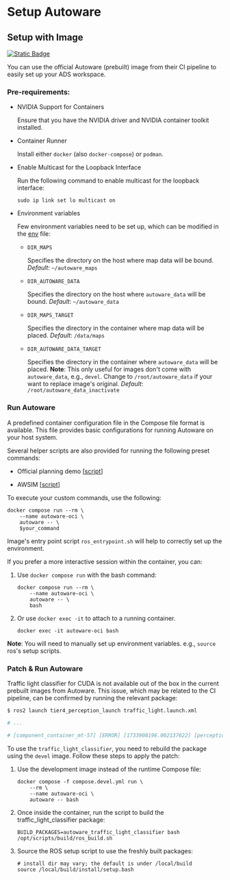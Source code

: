 # Setup Autoware

## Setup with Image

[![Static Badge](https://img.shields.io/badge/Autoware-0.39.1-blue?style=flat-square)](https://github.com/autowarefoundation/autoware/tree/0.39.1)

You can use the official Autoware (prebuilt) image from their CI pipeline to easily set up your ADS workspace.

### Pre-requirements:

- NVIDIA Support for Containers

  Ensure that you have the NVIDIA driver and NVIDIA container toolkit installed.

- Container Runner

  Install either `docker` (also `docker-compose`) or `podman`.

- Enable Multicast for the Loopback Interface

  Run the following command to enable multicast for the loopback interface:

  ```shell
  sudo ip link set lo multicast on
  ```

- Environment variables

  Few environment variables need to be set up, which can be modified in the [env](./.env) file:

  - `DIR_MAPS`

    Specifies the directory on the host where map data will be bound.
    _Default_: `~/autoware_maps`

  - `DIR_AUTOWARE_DATA`

    Specifies the directory on the host where `autoware_data` will be bound.
    _Default_: `~/autoware_data`

  - `DIR_MAPS_TARGET`

    Specifies the directory in the container where map data will be placed.
    _Default_: `/data/maps`

  - `DIR_AUTOWARE_DATA_TARGET`

    Specifies the directory in the container where `autoware_data` will be placed.
    **Note**: This only useful for images don't come with `autoware_data`, e.g., `devel`. Change to `/root/autoware_data` if your want to replace image's original.
    _Default_: `/root/autoware_data_inactivate`

### Run Autoware

A predefined container configuration file in the Compose file format is available. This file provides basic configurations for running Autoware on your host system.

Several helper scripts are also provided for running the following preset commands:

- Official planning demo [[script](./scripts/run_docker_planning_example.sh)]

- AWSIM [[script](./scripts/run_docker_awsim.sh)]

To execute your custom commands, use the following:

```shell
docker compose run --rm \
    --name autoware-oci \
    autoware -- \
    $your_command
```

Image's entry point script `ros_entrypoint.sh` will help to correctly set up the environment.

If you prefer a more interactive session within the container, you can:

1. Use `docker compose run` with the bash command:

   ```shell
   docker compose run --rm \
       --name autoware-oci \
       autoware -- \
       bash
   ```

2. Or use `docker exec -it` to attach to a running container.

   ```shell
   docker exec -it autoware-oci bash
   ```

**Note**: You will need to manually set up environment variables. e.g., `source` ros's setup scripts.

### Patch & Run Autoware

Traffic light classifier for CUDA is not available out of the box in the current prebuilt images from Autoware. This issue, which may be related to the CI pipeline, can be confirmed by running the relevant package:

```bash
$ ros2 launch tier4_perception_launch traffic_light.launch.xml

# ...

# [component_container_mt-57] [ERROR] [1733908196.002137622] [perception.traffic_light_recognition.traffic_light.classification.car_traffic_light_classifier]: please install CUDA, CUDNN and TensorRT to use cnn classifier
```

To use the `traffic_light_classifier`, you need to rebuild the package using the `devel` image. Follow these steps to apply the patch:

1. Use the development image instead of the runtime Compose file:

   ```shell
   docker compose -f compose.devel.yml run \
       --rm \
       --name autoware-oci \
       autoware -- bash
   ```

2. Once inside the container, run the script to build the traffic_light_classifier package:

   ```shell
   BUILD_PACKAGES=autoware_traffic_light_classifier bash /opt/scripts/build/ros_build.sh
   ```

3. Source the ROS setup script to use the freshly built packages:

   ```shell
   # install dir may vary; the default is under /local/build
   source /local/build/install/setup.bash
   ```
